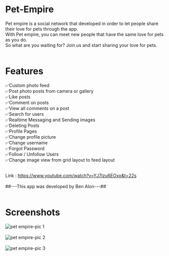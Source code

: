 # Pet-Empire

Pet empire is a social network that developed in order to let people share their love for pets through the app.
 <br/>
With Pet empire, you can meet new people that have the same love for pets as you do.
 <br/>
So what are you waiting for? Join us and start sharing your love for pets.
 <br/>
  <br/>
 # Features #
:white_check_mark:Custom photo feed
 <br/>
:white_check_mark:Post photo posts from camera or gallery
 <br/>
:white_check_mark:Like posts
 <br/>
:white_check_mark:Comment on posts
 <br/>
:white_check_mark:View all comments on a post
 <br/>
:white_check_mark:Search for users
 <br/>
:white_check_mark:Realtime Messaging and Sending images
 <br/>
:white_check_mark:Deleting Posts
 <br/>
:white_check_mark:Profile Pages
 <br/>
:white_check_mark:Change profile picture
 <br/>
:white_check_mark:Change username
<br/>
:white_check_mark:Forgot Password
 <br/>
:white_check_mark:Follow / Unfollow Users
 <br/>
:white_check_mark:Change image view from grid layout to feed layout
 <br/>
  <br/>




Link : https://www.youtube.com/watch?v=YJ7lzu6EOxo&t=22s
 <br/>
 <br/>
##---This app was developed by Ben Alon---##
 <br/>
 <br/>
 # Screenshots #
![pet empire-pic 1](https://user-images.githubusercontent.com/65303505/121535607-fb53f800-ca0a-11eb-8e4c-cff838298343.PNG)
 <br/>
  <br/>
![pet empire-pic 2](https://user-images.githubusercontent.com/65303505/121535626-ff801580-ca0a-11eb-82fa-63442acfd8c2.PNG)
 <br/>
  <br/>
![pet empire-pic 3](https://user-images.githubusercontent.com/65303505/121535838-2d655a00-ca0b-11eb-803f-0659f7ab6d7f.PNG)













